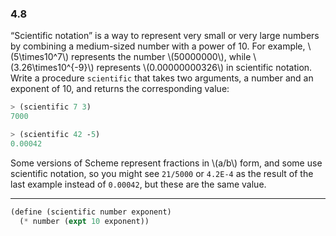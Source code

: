 ### 4.8

“Scientific notation” is a way to represent very small or very large numbers by combining a medium-sized number with a power of 10. For example, \\(5\times10^7\\) represents the number \\(50000000\\), while \\(3.26\times10^{-9}\\) represents \\(0.00000000326\\) in scientific notation. Write a procedure `scientific` that takes two arguments, a number and an exponent of 10, and returns the corresponding value:

~~~ scheme
> (scientific 7 3)
7000

> (scientific 42 -5)
0.00042
~~~

Some versions of Scheme represent fractions in \\(a/b\\) form, and some use scientific notation, so you might see `21/5000` or `4.2E-4` as the result of the last example instead of `0.00042`, but these are the same value.

***

~~~ scheme
(define (scientific number exponent)
  (* number (expt 10 exponent))
~~~